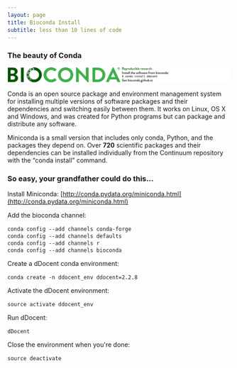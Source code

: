 ```yaml
---
layout: page
title: Bioconda Install
subtitle: less than 10 lines of code
---
```


### The beauty of Conda

![alt text](/biocondabadge.png)

Conda is an open source package and environment management system for installing multiple versions of software packages and their dependencies and switching easily between them. It works on Linux, OS X and Windows, and was created for Python programs but can package and distribute any software.

Miniconda is a small version that includes only conda, Python, and the packages they depend on. Over **720** scientific packages and their dependencies can be installed individually from the Continuum repository with the “conda install” command.


### So easy, your grandfather could do this...

Install Miniconda: [http://conda.pydata.org/miniconda.html](http://conda.pydata.org/miniconda.html)

Add the bioconda channel:

```
conda config --add channels conda-forge
conda config --add channels defaults
conda config --add channels r
conda config --add channels bioconda
```

Create a dDocent conda environment:

```
conda create -n ddocent_env ddocent=2.2.8
```

Activate the dDocent environment:

```
source activate ddocent_env
```

Run dDocent:

```
dDocent
```

Close the environment when you're done:

```
source deactivate
```
